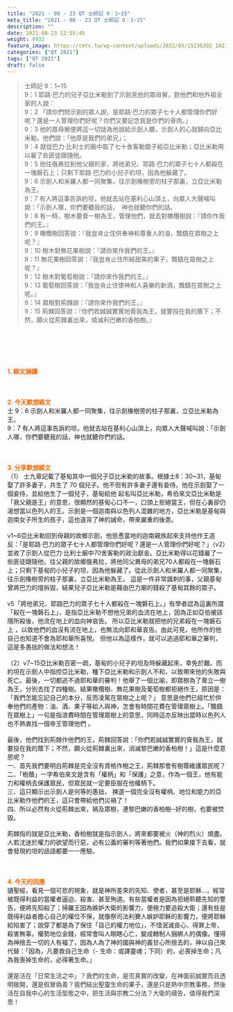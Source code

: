 ```yaml
---
title: "2021 - 08 - 23 QT 士師記 9：1~15"
meta_title: "2021 - 08 - 23 QT 士師記 9：1~15"
description: ""
date: 2021-08-23 12:55:45
weight: 9932
feature_image: https://cmtc.tw/wp-content/uploads/2022/03/15235392_10211799862337740_180693556567566654_o-1.webp
categories: ["QT 2021"]
tags: ["QT 2021"]
draft: false
---
```


<blockquote>士師記 9：1~15<br />
9：1 耶路‧巴力的兒子亞比米勒到了示劍見他的眾母舅，對他們和他外祖全家的人說：<br />
9：2 「請你們問示劍的眾人說，是耶路‧巴力的眾子七十人都管理你們好呢？還是一人管理你們好呢？你們又要記念我是你們的骨肉。」<br />
9：3 他的眾母舅便將這一切話為他說給示劍人聽，示劍人的心就歸向亞比米勒。他們說：「他原是我們的弟兄」；<br />
9：4 就從巴力‧比利士的廟中取了七十舍客勒銀子給亞比米勒；亞比米勒用以雇了些匪徒跟隨他。<br />
9：5 他往俄弗拉到他父親的家，將他弟兄、耶路‧巴力的眾子七十人都殺在一塊磐石上；只剩下耶路‧巴力的小兒子約坦，因為他躲藏了。<br />
9：6 示劍人和米羅人都一同聚集，往示劍橡樹旁的柱子那裏，立亞比米勒為王。<br />
9：7 有人將這事告訴約坦，他就去站在基利心山頂上，向眾人大聲喊叫說：「示劍人哪，你們要聽我的話，　神也就聽你們的話。<br />
9：8 有一時，樹木要膏一樹為王，管理他們，就去對橄欖樹說：『請你作我們的王。』<br />
9：9 橄欖樹回答說：『我豈肯止住供奉神和尊重人的油，飄颻在眾樹之上呢？』<br />
9：10 樹木對無花果樹說：『請你來作我們的王。』<br />
9：11 無花果樹回答說：『我豈肯止住所結甜美的果子，飄颻在眾樹之上呢？』<br />
9：12 樹木對葡萄樹說：『請你來作我們的王。』<br />
9：13 葡萄樹回答說：『我豈肯止住使神和人喜樂的新酒，飄颻在眾樹之上呢。』<br />
9：14 眾樹對荊棘說：『請你來作我們的王。』<br />
9：15 荊棘回答說：『你們若誠誠實實地膏我為王，就要投在我的蔭下；不然，願火從荊棘裏出來，燒滅利巴嫩的香柏樹。』</blockquote><br />
&nbsp;<br />
<br />
&nbsp;<br />
<br />
<span style="color: #ff6600;"><strong>1. </strong><strong>經文誦讀</strong></span><br />
<br />
<span style="color: #ff6600;"><strong> </strong></span><br />
<br />
<span style="color: #ff6600;"><strong>2. 今天默想</strong><strong>經文<br />
</strong></span>士 9：6 示劍人和米羅人都一同聚集，往示劍橡樹旁的柱子那裏，立亞比米勒為王。<br />
9：7 有人將這事告訴約坦，他就去站在基利心山頂上，向眾人大聲喊叫說：「示劍人哪，你們要聽我的話，神也就聽你們的話。<br />
<br />
&nbsp;<br />
<br />
<span style="color: #ff6600;"><strong>3. 分享默想經文<br />
</strong></span>（1） 士九章記載了基甸其中一個兒子亞比米勒的故事。根據士8：30~31，基甸娶了許多妻子，共生了 70 個兒子。他不但有許多妻子還有妾侍。他在示劍娶了一個妾侍，並給他生了一個兒子，基甸給他 起名叫亞比米勒，希伯來文亞比米勒是「我父親是王」的意思，很顯然的基甸心口不一，口頭上拒絕當王，但在心裏卻仍渴想當以色列人的王。示劍是一個迦南與以色列人混雜的地方，亞比米勒是基甸與迦南女子所生的孩子，這也違背了神的誡命，帶來嚴重的後患。<br />
<br />
v1~6亞比米勒回到母親的故鄉示劍，他慫恿當地的迦南親族起來支持他作王造反：「是耶路‧巴力的眾子七十人都管理你們好呢？還是一人管理你們好呢？」（v2）並收了示劍人從巴力‧比利士廟中70舍客勒的政治獻金。亞比米勒得以花錢雇了一些匪徒跟隨他，往父親的故鄉俄弗拉，將他同父異母的弟兄70人都殺在一塊磐石上；只剩下基甸的小兒子約坦，因為他躲藏了。從此示劍人和米羅人都一同聚集，往示劍橡樹旁的柱子那裏，立亞比米勒為王。 這是一件非常諷刺的事，父親基甸曾將巴力的壇拆毀，結果兒子亞比米勒是藉由巴力廟的錢殺了基甸其餘的眾子。<br />
<br />
v5「將他弟兄、耶路巴力的眾子七十人都殺在一塊磐石上。」有學者認為這裏所謂「殺在一塊磐石上」，是指亞比米勒不想他兄弟的血流在地上，因為正如亞伯被該隱所殺後，他流在地上的血向神哀告。 所以亞比米勒就把他的兄弟殺在一塊磐石上 ，以致他們的血沒有流在地上，也無法向耶和華哀告。由此可見，他所作的他自己也知道不會為耶和華所喜悅。 但他以為這樣作，就可以逃過耶和華之審判，這是多愚拙的做法和想法！<br />
<br />
（2）v7~15亞比米勒百密一疏，基甸的小兒子約坦及時躲藏起來，幸免於難。而約坦在示劍人中指控亞比米勒，種下亞比米勒和示劍人不和，以致帶來他的失敗與死亡。最後，一切都逃不過耶和華的審判！他舉了一個比喻，即眾樹為了膏立一樹為王，分別去找了四種樹。結果橄欖樹、無花果樹及葡萄樹都拒絕作王，原因是：「我們怎能忘記自己的本分，反而凌駕在眾樹之上呢？」 意思是他們已經忙於供奉他們的產物：油、酒、果子等給人與神，怎會有時間花費在管理眾樹上。「飄颻在眾樹上」一句是指浪費時間在管理眾樹上的意思，同時這亦反映出當時以色列人也不熱衷找一個帝王管理他們 。<br />
<br />
最後，他們找到荊棘作他們的王，荊棘回答說：「你們若誠誠實實的膏我為王，就要投在我的蔭下；不然，願火從荊棘裏出來，消滅黎巴嫩的香柏樹！」這是什麼意思呢？<br />
一、首先我們要明白荊棘是完全沒有資格作樹之王，荊棘那會有樹蔭維護眾民呢？<br />
二、「樹蔭」一字希伯來文是含有「權柄」和「保護」之意，作為一個王，他有能力和權柄去保護眾民，但眾民就一定要臣服在他權柄下。<br />
三、這只顯示出示劍人是何等的愚拙， 揀選一個完全沒有權柄、地位和能力的亞比米勒作他們的王，這只會帶給他們災禍了！<br />
四、所以必然有火從荊棘出來，禍及眾樹，連黎巴嫩的香柏樹─好的樹，也要被焚毀。<br />
<br />
荊棘指的就是亞比米勒，香柏樹就是指示劍人，將來都要被火（神的烈火）燒盡。人若沈迷於權力的欲望而行惡，必有公義的審判等著他們。我們如果接下去看，就會發現約坦的話語都要一一應驗。<br />
<br />
&nbsp;<br />
<br />
<span style="color: #ff6600;"><strong>4. 今天的回應<br />
</strong></span>讀聖經，看見一個可悲的現象，就是神所差來的先知、使者，甚至是耶穌…，經常被既得利益的當權者逼迫、殺害、甚至殉道。有些當權者是因為拒絕聆聽先知的警告，便將先知殺了；掃羅王因為嫉妒大衛的影響力，便極力要追殺大衛；還有些是既得利益者擔心自己的權位不保，就像祭司法利賽人嫉妒耶穌的影響力，便將耶穌給陷害了；說穿了都是為了保住「自己的權力地位」，不惜泯滅良心、得罪上帝，殺害無辜。權勢地位金錢，經常會叫人眼瞎心亡，變成轄制人捆綁人的偶像。懂得為神捨去一切的人有福了，因為人為了神的國與神的義甘心所捨去的，神以自己來代替：「因為，凡要救自己生命（- 生命：或譯靈魂；下同）的，必喪掉生命；凡為我喪掉生命的，必得著生命。」<br />
<br />
<span style="color: #ff6600;"><span style="font-size: inherit; color: #333333;">還是活在「日常生活之中」？我們的生命，是否真實的改變，在神面前誠實而且透明敞開，還是假冒偽善？我們結出聖靈生命的果子，還是只是熱中宗教事務，然後活在自我中心的生活型態之中，把生活與宗教二分法？大衛的禱告，值得我們深思！</span><strong><br />
</strong></span><br />
<br />
&nbsp;<br />
<br />
&nbsp;
        